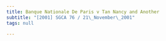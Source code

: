 ```yaml
---
title: Banque Nationale De Paris v Tan Nancy and Another
subtitle: "[2001] SGCA 76 / 21\_November\_2001"
tags: null

---
```


